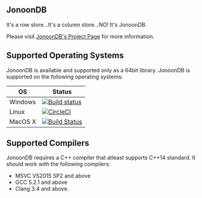 ## JonoonDB
It's a row store...It's a column store...NO! It's JonoonDB.

Please visit [JonoonDB's Project Page](http://zarianw.github.io/jonoondb) for more information.

## Supported Operating Systems
JonoonDB is available and supported only as a 64bit library. JonoonDB is supported on the following operating systems:

| OS | Status |
|---|---|
| Windows | [![Build status](https://ci.appveyor.com/api/projects/status/utd5fhm86epjxdg7/branch/master?svg=true)](https://ci.appveyor.com/project/zarianw/jonoondb/branch/master) |
| Linux | [![CircleCI](https://circleci.com/gh/zarianw/jonoondb/tree/master.svg?style=svg)](https://circleci.com/gh/zarianw/jonoondb/tree/master) |
| MacOS X | [![Build Status](https://travis-ci.org/zarianw/jonoondb.svg?branch=master)](https://travis-ci.org/zarianw/jonoondb) |

## Supported Compilers
JonoonDB requires a C++ compiler that atleast supports C++14 standard. It should work with the following compilers:

* MSVC VS2015 SP2 and above
* GCC 5.2.1 and above
* Clang 3.4 and above.